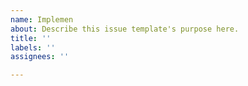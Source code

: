 ```yaml
---
name: Implemen
about: Describe this issue template's purpose here.
title: ''
labels: ''
assignees: ''

---
```



